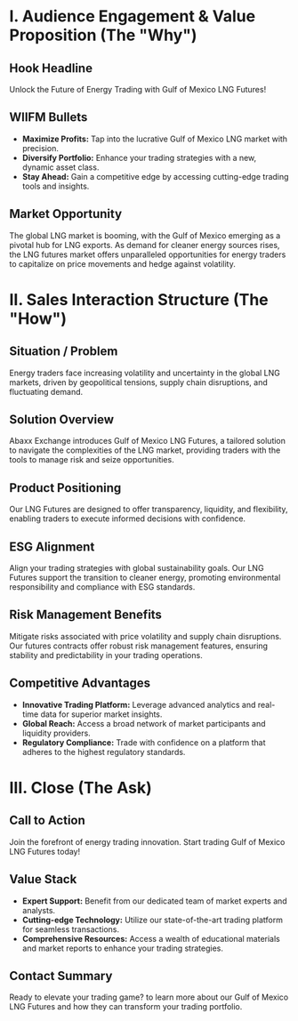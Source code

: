 # I. Audience Engagement & Value Proposition (The "Why")

## Hook Headline
Unlock the Future of Energy Trading with Gulf of Mexico LNG Futures!

## WIIFM Bullets
- **Maximize Profits:** Tap into the lucrative Gulf of Mexico LNG market with precision.
- **Diversify Portfolio:** Enhance your trading strategies with a new, dynamic asset class.
- **Stay Ahead:** Gain a competitive edge by accessing cutting-edge trading tools and insights.

## Market Opportunity
The global LNG market is booming, with the Gulf of Mexico emerging as a pivotal hub for LNG exports. As demand for cleaner energy sources rises, the LNG futures market offers unparalleled opportunities for energy traders to capitalize on price movements and hedge against volatility.

# II. Sales Interaction Structure (The "How")

## Situation / Problem
Energy traders face increasing volatility and uncertainty in the global LNG markets, driven by geopolitical tensions, supply chain disruptions, and fluctuating demand.

## Solution Overview
Abaxx Exchange introduces Gulf of Mexico LNG Futures, a tailored solution to navigate the complexities of the LNG market, providing traders with the tools to manage risk and seize opportunities.

## Product Positioning
Our LNG Futures are designed to offer transparency, liquidity, and flexibility, enabling traders to execute informed decisions with confidence.

## ESG Alignment
Align your trading strategies with global sustainability goals. Our LNG Futures support the transition to cleaner energy, promoting environmental responsibility and compliance with ESG standards.

## Risk Management Benefits
Mitigate risks associated with price volatility and supply chain disruptions. Our futures contracts offer robust risk management features, ensuring stability and predictability in your trading operations.

## Competitive Advantages
- **Innovative Trading Platform:** Leverage advanced analytics and real-time data for superior market insights.
- **Global Reach:** Access a broad network of market participants and liquidity providers.
- **Regulatory Compliance:** Trade with confidence on a platform that adheres to the highest regulatory standards.

# III. Close (The Ask)

## Call to Action
Join the forefront of energy trading innovation. Start trading Gulf of Mexico LNG Futures today!

## Value Stack
- **Expert Support:** Benefit from our dedicated team of market experts and analysts.
- **Cutting-edge Technology:** Utilize our state-of-the-art trading platform for seamless transactions.
- **Comprehensive Resources:** Access a wealth of educational materials and market reports to enhance your trading strategies.

## Contact Summary
Ready to elevate your trading game? to learn more about our Gulf of Mexico LNG Futures and how they can transform your trading portfolio.